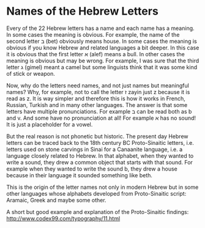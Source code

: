 # Names of the Hebrew Letters

Every of the 22 Hebrew letters has a name and each name has a meaning. In some cases the meaning is obvious. For example, the name of the second letter ב (bet) obviously means house. In some cases the meaning is obvious if you know Hebrew and related languages a bit deeper. In this case it is obvious that the first letter א (alef) means a bull. In other cases the meaning is obvious but may be wrong. For example, I was sure that the third letter ג (gimel) meant a camel but some linguists think that it was some kind of stick or weapon.

Now, why do the letters need names, and not just names but meaningful names? Why, for example, not to call the letter ז zayin just z because it is read as z. It is way simpler and therefore this is how it works in French, Russian, Turkish and in many other languages. The answer is that some letters have multiple pronunciations. For example ב can be read both as b and v. And some have no pronunciation at all! For example א has no sound! It is just a placeholder for a vowel.

But the real reason is not phonetic but historic. The present day Hebrew letters can be traced back to the 18th century BC Proto-Sinaitic letters, i.e. letters used on stone carvings in Sinai for a Canaanite language, i.e. a language closely related to Hebrew. In that alphabet, when they wanted to write a sound, they drew a common object that starts with that sound. For example when they wanted to write the sound b, they drew a house because in their language it sounded something like beth.

This is the origin of the letter names not only in modern Hebrew but in some other languages whose alphabets developed from Proto-Sinaitic script: Aramaic, Greek and maybe some other.







A short but good example and explanation of the Proto-Sinaitic findings: http://www.codex99.com/typography/11.html
